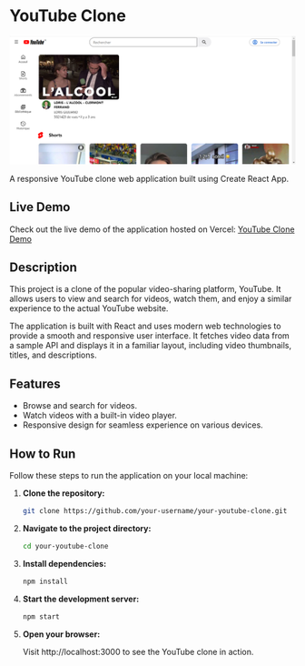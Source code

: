 # YouTube Clone

![YouTube Clone Home](/public/Clone-Home-Youtube.png)

A responsive YouTube clone web application built using Create React App.

## Live Demo

Check out the live demo of the application hosted on Vercel: [YouTube Clone Demo](https://your-vercel-link.com)

## Description

This project is a clone of the popular video-sharing platform, YouTube. It allows users to view and search for videos, watch them, and enjoy a similar experience to the actual YouTube website.

The application is built with React and uses modern web technologies to provide a smooth and responsive user interface. It fetches video data from a sample API and displays it in a familiar layout, including video thumbnails, titles, and descriptions.

## Features

- Browse and search for videos.
- Watch videos with a built-in video player.
- Responsive design for seamless experience on various devices.

## How to Run

Follow these steps to run the application on your local machine:

1. **Clone the repository:**
   ```bash
   git clone https://github.com/your-username/your-youtube-clone.git
2. **Navigate to the project directory:**
    ```bash
    cd your-youtube-clone
3. **Install dependencies:**
    ```bash
    npm install
4. **Start the development server:**
    ```bash
    npm start
5. **Open your browser:**

    Visit http://localhost:3000 to see the YouTube clone in action.

